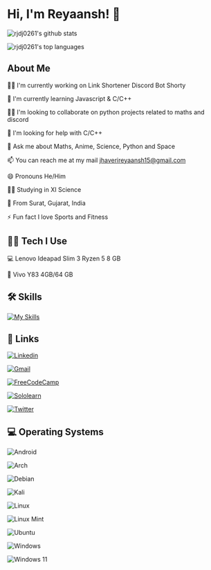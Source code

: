 
# Hi, I'm Reyaansh! 👋

![rjdj0261's github stats](https://github-readme-stats.vercel.app/api?username=rjdj0261&count_private=true&show_icons=true&theme=transparent)

![rjdj0261's top languages](https://github-readme-stats.vercel.app/api/top-langs/?username=rjdj0261&theme=transparent)
## About Me
👩‍💻 I'm currently working on Link Shortener Discord Bot Shorty

🧠 I'm currently learning Javascript & C/C++

👯‍♀️ I'm looking to collaborate on python projects related to maths and discord

🤔 I'm looking for help with C/C++

💬 Ask me about Maths, Anime, Science, Python and Space

📫 You can reach me at my mail jhaverireyaansh15@gmail.com

😄 Pronouns He/Him

👨‍🎓 Studying in XI Science

📍 From Surat, Gujarat, India

⚡️ Fun fact I love Sports and Fitness
## 👨‍💻️ Tech I Use

💻 Lenovo Ideapad Slim 3 Ryzen 5 8 GB

📱 Vivo Y83 4GB/64 GB
## 🛠 Skills
[![My Skills](https://skillicons.dev/icons?i=js,html,css,py,discord,heroku,instagram,java,linux,redis&theme=dark&perline=5)](https://skillicons.dev)
## 🔗 Links
[![Linkedin](https://img.shields.io/badge/linkedin-0A66C2?style=for-the-badge&logo=linkedin&logoColor=white)](https://www.linkedin.com/in/reyaansh-jhaveri-7429901b3/)

[![Gmail](https://img.shields.io/badge/Gmail-D14836?style=for-the-badge&logo=gmail&logoColor=white)](mailto:jhaverireyaansh15@gmail.com)

[![FreeCodeCamp](https://img.shields.io/badge/freecodecamp-27273D?style=for-the-badge&logo=freecodecamp&logoColor=white)](https://www.freecodecamp.org/Reyaansh)

[![Sololearn](https://img.shields.io/badge/-Sololearn-3a464b?style=for-the-badge&logo=Sololearn&logoColor=white)](https://www.sololearn.com/profile/19009450)

[![Twitter](https://img.shields.io/badge/Twitter-1DA1F2?style=for-the-badge&logo=twitter&logoColor=white)](https://twitter.com/rjdj0261)
## 💻 Operating Systems

![Android](https://img.shields.io/badge/Android-3DDC84?style=for-the-badge&logo=android&logoColor=white)

![Arch](https://img.shields.io/badge/Arch%20Linux-1793D1?logo=arch-linux&logoColor=fff&style=for-the-badge)

![Debian](https://img.shields.io/badge/Debian-D70A53?style=for-the-badge&logo=debian&logoColor=white)

![Kali](https://img.shields.io/badge/Kali-268BEE?style=for-the-badge&logo=kalilinux&logoColor=white)

![Linux](https://img.shields.io/badge/Linux-FCC624?style=for-the-badge&logo=linux&logoColor=black)

![Linux Mint](https://img.shields.io/badge/Linux%20Mint-87CF3E?style=for-the-badge&logo=Linux%20Mint&logoColor=white)

![Ubuntu](https://img.shields.io/badge/Ubuntu-E95420?style=for-the-badge&logo=ubuntu&logoColor=white)

![Windows](https://img.shields.io/badge/Windows-0078D6?style=for-the-badge&logo=windows&logoColor=white)

![Windows 11](https://img.shields.io/badge/Windows%2011-%230079d5.svg?style=for-the-badge&logo=Windows%2011&logoColor=white)
